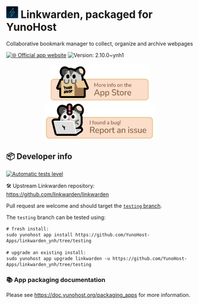 <!--
N.B.: This README was automatically generated by <https://github.com/YunoHost/apps_tools/blob/main/readme_generator>
It shall NOT be edited by hand.
-->

<h1>
  <img src="https://raw.githubusercontent.com/YunoHost/apps/master/logos/linkwarden.png" width="32px" alt="Logo of Linkwarden">
  Linkwarden, packaged for YunoHost
</h1>

Collaborative bookmark manager to collect, organize and archive webpages

[![🌐 Official app website](https://img.shields.io/badge/Official_app_website-darkgreen?style=for-the-badge)](https://linkwarden.app/)
![Version: 2.10.0~ynh1](https://img.shields.io/badge/Version-2.10.0~ynh1-rgba(0,150,0,1)?style=for-the-badge)

<div align="center">
<a href="https://apps.yunohost.org/app/linkwarden"><img height="100px" src="https://github.com/YunoHost/yunohost-artwork/raw/refs/heads/main/badges/neopossum-badges/badge_more_info_on_the_appstore.svg"/></a>
<a href="https://github.com/YunoHost-Apps/linkwarden_ynh/issues"><img height="100px" src="https://github.com/YunoHost/yunohost-artwork/raw/refs/heads/main/badges/neopossum-badges/badge_report_an_issue.svg"/></a>
</div>

## 📦 Developer info

[![Automatic tests level](https://apps.yunohost.org/badge/cilevel/linkwarden)](https://ci-apps.yunohost.org/ci/apps/linkwarden/)

🛠️ Upstream Linkwarden repository: <https://github.com/linkwarden/linkwarden>

Pull request are welcome and should target the [`testing` branch](https://github.com/YunoHost-Apps/linkwarden_ynh/tree/testing).

The `testing` branch can be tested using:
```
# fresh install:
sudo yunohost app install https://github.com/YunoHost-Apps/linkwarden_ynh/tree/testing

# upgrade an existing install:
sudo yunohost app upgrade linkwarden -u https://github.com/YunoHost-Apps/linkwarden_ynh/tree/testing
```

### 📚 App packaging documentation

Please see <https://doc.yunohost.org/packaging_apps> for more information.